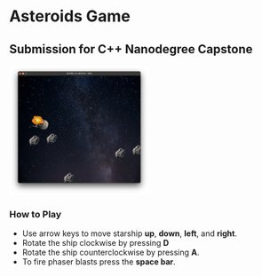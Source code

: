 # Asteroids Game

## Submission for C++ Nanodegree Capstone

<img src="resources/readme-pic.png"  width="50%" height="50%" alt="example game play">


### How to Play

* Use arrow keys to move starship **up**, **down**, **left**, and **right**.
* Rotate the ship clockwise by pressing **D**
* Rotate the ship counterclockwise by pressing **A**.
* To fire phaser blasts press the **space bar**.
